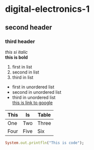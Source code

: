 # digital-electronics-1
## second header
### third header
*this si italic*  
**this is bold**  
1. first in list
2. second in list
3. third in list
- first in unordered list
- second in unordered list
- third in unordered list  
[this is link to google](https://www.google.com/)  

| This          | Is            | Table    |
| ------------- | ------------- | -------- |
| One           | Two           | Three    |
| Four          | Five          | Six      |

```ruby
System.out.printfln("This is code");
```
